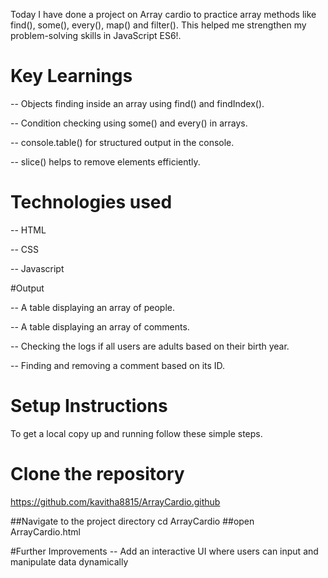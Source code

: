 Today I have done a project on Array cardio to practice array methods like find(), some(), every(), map() and filter(). This helped me strengthen my problem-solving skills in JavaScript ES6!.

# Key Learnings

-- Objects finding inside an array using find() and findIndex().

-- Condition checking using some() and every() in arrays.

-- console.table() for structured output in the console.

-- slice() helps to remove elements efficiently.

# Technologies used

-- HTML

-- CSS

-- Javascript

#Output

-- A table displaying an array of people.

-- A table displaying an array of comments.

-- Checking the logs if all users are adults based on their birth year.

-- Finding and removing a comment based on its ID.

# Setup Instructions
To get a local copy up and running follow these simple steps.

# Clone the repository
https://github.com/kavitha8815/ArrayCardio.github

##Navigate to the project directory
cd ArrayCardio
##open ArrayCardio.html

#Further Improvements
-- Add an interactive UI where users can input and manipulate data dynamically

